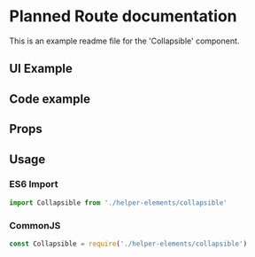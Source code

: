# Planned Route documentation

This is an example readme file for the 'Collapsible' component.

## UI Example

<!-- STORY -->

## Code example

<!-- SOURCE -->

## Props

<!-- PROPS -->

## Usage

### ES6 Import
```js
import Collapsible from './helper-elements/collapsible'
```

### CommonJS

```js
const Collapsible = require('./helper-elements/collapsible')
